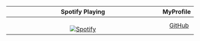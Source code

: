 Spotify Playing | MyProfile
:-------------------------:|-------
&nbsp; &nbsp; &nbsp; &nbsp; &nbsp; &nbsp; &nbsp; &nbsp; &nbsp; &nbsp; &nbsp; &nbsp; &nbsp; &nbsp; &nbsp; &nbsp; &nbsp; &nbsp; &nbsp; &nbsp; &nbsp; &nbsp; &nbsp; &nbsp; &nbsp; &nbsp; &nbsp; &nbsp; &nbsp; &nbsp; &nbsp; &nbsp; &nbsp; &nbsp; &nbsp; &nbsp; &nbsp; &nbsp; &nbsp; &nbsp; &nbsp; [![Spotify](https://spotify-now-playing-ahmadabuhasan.vercel.app/api/spotify-playing)](https://open.spotify.com/user/gr3y7pr12w9ol2dy2ccdb10e7)<br>|<div style="text-align: center">&nbsp; &nbsp;[GitHub](https://github.com/eby8zevin)

[//]: <> (The `&nbsp;` is to have Spotify take up more space)

